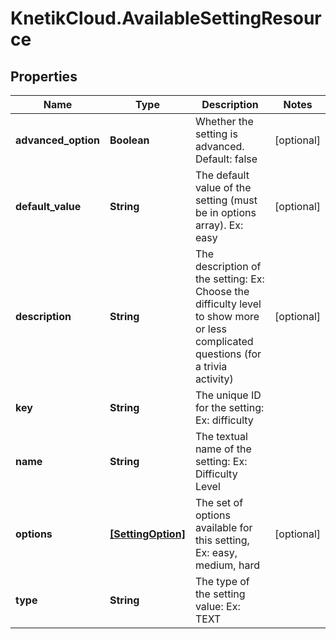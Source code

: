 # KnetikCloud.AvailableSettingResource

## Properties
Name | Type | Description | Notes
------------ | ------------- | ------------- | -------------
**advanced_option** | **Boolean** | Whether the setting is advanced. Default: false | [optional] 
**default_value** | **String** | The default value of the setting (must be in options array). Ex: easy | [optional] 
**description** | **String** | The description of the setting: Ex: Choose the difficulty level to show more or less complicated questions (for a trivia activity) | [optional] 
**key** | **String** | The unique ID for the setting: Ex: difficulty | 
**name** | **String** | The textual name of the setting: Ex: Difficulty Level | 
**options** | [**[SettingOption]**](SettingOption.md) | The set of options available for this setting, Ex: easy, medium, hard | [optional] 
**type** | **String** | The type of the setting value: Ex: TEXT | 


